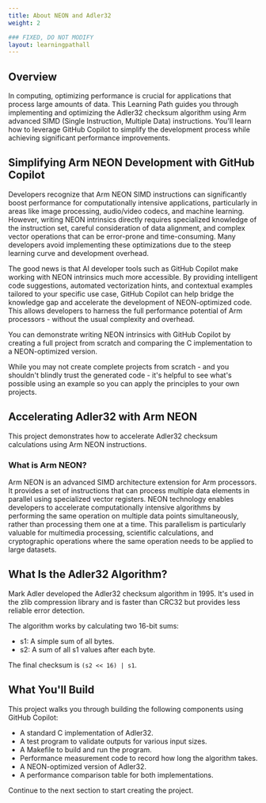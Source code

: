 ```yaml
---
title: About NEON and Adler32
weight: 2

### FIXED, DO NOT MODIFY
layout: learningpathall
---
```


## Overview 

In computing, optimizing performance is crucial for applications that process large amounts of data. This Learning Path guides you through implementing and optimizing the Adler32 checksum algorithm using Arm advanced SIMD (Single Instruction, Multiple Data) instructions. You'll learn how to leverage GitHub Copilot to simplify the development process while achieving significant performance improvements.

## Simplifying Arm NEON Development with GitHub Copilot

Developers recognize that Arm NEON SIMD instructions can significantly boost performance for computationally intensive applications, particularly in areas like image processing, audio/video codecs, and machine learning. However, writing NEON intrinsics directly requires specialized knowledge of the instruction set, careful consideration of data alignment, and complex vector operations that can be error-prone and time-consuming. Many developers avoid implementing these optimizations due to the steep learning curve and development overhead.

The good news is that AI developer tools such as GitHub Copilot make working with NEON intrinsics much more accessible. By providing intelligent code suggestions, automated vectorization hints, and contextual examples tailored to your specific use case, GitHub Copilot can help bridge the knowledge gap and accelerate the development of NEON-optimized code. This allows developers to harness the full performance potential of Arm processors - without the usual complexity and overhead.

You can demonstrate writing NEON intrinsics with GitHub Copilot by creating a full project from scratch and comparing the C implementation to a NEON-optimized version.

While you may not create complete projects from scratch - and you shouldn't blindly trust the generated code - it's helpful to see what's possible using an example so you can apply the principles to your own projects.
 
## Accelerating Adler32 with Arm NEON

This project demonstrates how to accelerate Adler32 checksum calculations using Arm NEON instructions.

### What is Arm NEON?

Arm NEON is an advanced SIMD architecture extension for Arm processors. It provides a set of instructions that can process multiple data elements in parallel using specialized vector registers. NEON technology enables developers to accelerate computationally intensive algorithms by performing the same operation on multiple data points simultaneously, rather than processing them one at a time. This parallelism is particularly valuable for multimedia processing, scientific calculations, and cryptographic operations where the same operation needs to be applied to large datasets.

## What Is the Adler32 Algorithm?

Mark Adler developed the Adler32 checksum algorithm in 1995. It's used in the zlib compression library and is faster than CRC32 but provides less reliable error detection.

The algorithm works by calculating two 16-bit sums:

- s1: A simple sum of all bytes.
- s2: A sum of all s1 values after each byte.

The final checksum is `(s2 << 16) | s1`.

## What You'll Build

This project walks you through building the following components using GitHub Copilot:

- A standard C implementation of Adler32.
- A test program to validate outputs for various input sizes.
- A Makefile to build and run the program.
- Performance measurement code to record how long the algorithm takes.
- A NEON-optimized version of Adler32.
- A performance comparison table for both implementations.

Continue to the next section to start creating the project.
